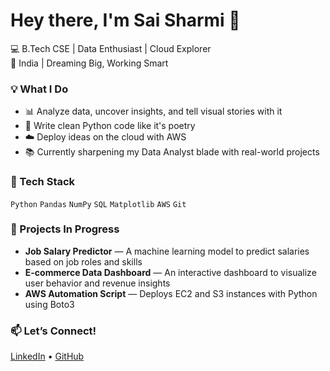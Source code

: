 # Hey there, I'm Sai Sharmi 👋

💻 B.Tech CSE | Data Enthusiast | Cloud Explorer  
📍 India | Dreaming Big, Working Smart

### 💡 What I Do
- 📊 Analyze data, uncover insights, and tell visual stories with it
- 🐍 Write clean Python code like it's poetry
- ☁️ Deploy ideas on the cloud with AWS
- 📚 Currently sharpening my Data Analyst blade with real-world projects

### 🧰 Tech Stack
`Python` `Pandas` `NumPy` `SQL` `Matplotlib` `AWS` `Git`

### 🚧 Projects In Progress
- **Job Salary Predictor** — A machine learning model to predict salaries based on job roles and skills
- **E-commerce Data Dashboard** — An interactive dashboard to visualize user behavior and revenue insights
- **AWS Automation Script** — Deploys EC2 and S3 instances with Python using Boto3

### 📫 Let’s Connect!
[LinkedIn](https://linkedin.com/in/sai-sharmi-gade-55710828b) • [GitHub](https://github.com/Sai-sharmi-gade)
